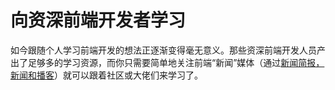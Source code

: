 # 向资深前端开发者学习

如今跟随个人学习前端开发的想法正逐渐变得毫无意义。那些资深前端开发人员产出了足够多的学习资源，而你只需要简单地关注前端“新闻”媒体（通过[新闻简报，新闻和播客](../learning/news-podcasts.md)）就可以跟着社区或大佬们来学习了。